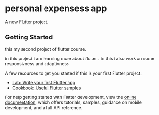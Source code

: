 # personal expensess app

A new Flutter project.

## Getting Started

this my second project of flutter course.

in this project i am learning more about flutter .
in this i also work on some responsivness and adaptivness

A few resources to get you started if this is your first Flutter project:

- [Lab: Write your first Flutter app](https://docs.flutter.dev/get-started/codelab)
- [Cookbook: Useful Flutter samples](https://docs.flutter.dev/cookbook)

For help getting started with Flutter development, view the
[online documentation](https://docs.flutter.dev/), which offers tutorials,
samples, guidance on mobile development, and a full API reference.
